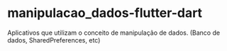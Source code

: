 # manipulacao_dados-flutter-dart
 Aplicativos que utilizam o conceito de manipulação de dados. (Banco de dados, SharedPreferences, etc)
